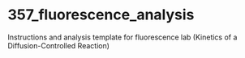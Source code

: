 # 357_fluorescence_analysis
Instructions and analysis template for fluorescence lab (Kinetics of a Diffusion-Controlled Reaction)
